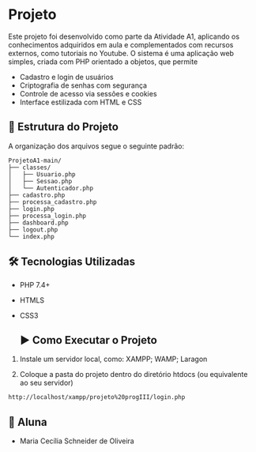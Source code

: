 # Projeto
  
  Este projeto foi desenvolvido como parte da Atividade A1, aplicando os conhecimentos adquiridos em aula e complementados com recursos externos, como tutoriais no Youtube.
  O sistema é uma aplicação web simples, criada com PHP orientado a objetos, que permite
  - Cadastro e login de usuários
  - Criptografia de senhas com segurança
  - Controle de acesso via sessões e cookies
  - Interface estilizada com HTML e CSS
  
  ## 📂 Estrutura do Projeto
 
  A organização dos arquivos segue o seguinte padrão:
  ```plaintext
ProjetoA1-main/
├── classes/
│   ├── Usuario.php
│   ├── Sessao.php
│   └── Autenticador.php
├── cadastro.php
├── processa_cadastro.php
├── login.php
├── processa_login.php
├── dashboard.php
├── logout.php
└── index.php
```
  
  ## 🛠️ Tecnologias Utilizadas
  
- PHP 7.4+
- HTMLS
- CSS3
  
  ## ▶️ Como Executar o Projeto

 1. Instale um servidor local, como: 
    XAMPP; WAMP; Laragon
 
 2. Coloque a pasta do projeto dentro do diretório htdocs (ou equivalente ao seu servidor)
     
  ```bash
  http://localhost/xampp/projeto%20progIII/login.php
 ```
  ## 👥 Aluna
 
 - Maria Cecília Schneider de Oliveira
